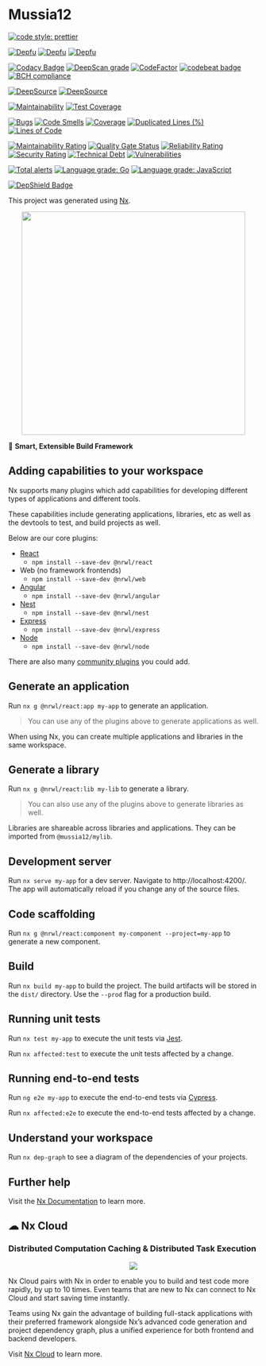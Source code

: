 

# Mussia12
[![code style: prettier](https://img.shields.io/badge/code_style-prettier-ff69b4.svg?style=flat-square)](https://github.com/prettier/prettier)

[![Depfu](https://badges.depfu.com/badges/986287de46e83570bc478961684de7a6/status.svg)](https://depfu.com)
[![Depfu](https://badges.depfu.com/badges/986287de46e83570bc478961684de7a6/overview.svg)](https://depfu.com/github/yurikrupnik/mussia12?project_id=32992)
[![Depfu](https://badges.depfu.com/badges/986287de46e83570bc478961684de7a6/count.svg)](https://depfu.com/github/yurikrupnik/mussia12?project_id=32992)

[![Codacy Badge](https://app.codacy.com/project/badge/Grade/534dcfa008bc47e5b286de136d49138b)](https://www.codacy.com/gh/yurikrupnik/mussia12/dashboard?utm_source=github.com&amp;utm_medium=referral&amp;utm_content=yurikrupnik/mussia12&amp;utm_campaign=Badge_Grade)
[![DeepScan grade](https://deepscan.io/api/teams/12695/projects/19311/branches/497594/badge/grade.svg)](https://deepscan.io/dashboard#view=project&tid=12695&pid=19311&bid=497594)
[![CodeFactor](https://www.codefactor.io/repository/github/yurikrupnik/mussia12/badge)](https://www.codefactor.io/repository/github/yurikrupnik/mussia12)
[![codebeat badge](https://codebeat.co/badges/642d9697-44b4-4944-81bd-84786fc4f736)](https://codebeat.co/projects/github-com-yurikrupnik-mussia12-master)
[![BCH compliance](https://bettercodehub.com/edge/badge/yurikrupnik/mussia12?branch=master)](https://bettercodehub.com/)

[![DeepSource](https://deepsource.io/gh/yurikrupnik/mussia12.svg/?label=active+issues&show_trend=true&token=rz4vPTjwHnrxl3WbwNBtdbcR)](https://deepsource.io/gh/yurikrupnik/mussia12/?ref=repository-badge)
[![DeepSource](https://deepsource.io/gh/yurikrupnik/mussia12.svg/?label=resolved+issues&show_trend=true&token=rz4vPTjwHnrxl3WbwNBtdbcR)](https://deepsource.io/gh/yurikrupnik/mussia12/?ref=repository-badge)

[![Maintainability](https://api.codeclimate.com/v1/badges/89c61c9ddda5adf765bd/maintainability)](https://codeclimate.com/github/yurikrupnik/mussia12/maintainability)
[![Test Coverage](https://api.codeclimate.com/v1/badges/89c61c9ddda5adf765bd/test_coverage)](https://codeclimate.com/github/yurikrupnik/mussia12/test_coverage)

[![Bugs](https://sonarcloud.io/api/project_badges/measure?project=yurikrupnik_mussia12&metric=bugs)](https://sonarcloud.io/summary/new_code?id=yurikrupnik_mussia12)
[![Code Smells](https://sonarcloud.io/api/project_badges/measure?project=yurikrupnik_mussia12&metric=code_smells)](https://sonarcloud.io/summary/new_code?id=yurikrupnik_mussia12)
[![Coverage](https://sonarcloud.io/api/project_badges/measure?project=yurikrupnik_mussia12&metric=coverage)](https://sonarcloud.io/summary/new_code?id=yurikrupnik_mussia12)
[![Duplicated Lines (%)](https://sonarcloud.io/api/project_badges/measure?project=yurikrupnik_mussia12&metric=duplicated_lines_density)](https://sonarcloud.io/summary/new_code?id=yurikrupnik_mussia12)
[![Lines of Code](https://sonarcloud.io/api/project_badges/measure?project=yurikrupnik_mussia12&metric=ncloc)](https://sonarcloud.io/summary/new_code?id=yurikrupnik_mussia12)

[![Maintainability Rating](https://sonarcloud.io/api/project_badges/measure?project=yurikrupnik_mussia12&metric=sqale_rating)](https://sonarcloud.io/summary/new_code?id=yurikrupnik_mussia12)
[![Quality Gate Status](https://sonarcloud.io/api/project_badges/measure?project=yurikrupnik_mussia12&metric=alert_status)](https://sonarcloud.io/summary/new_code?id=yurikrupnik_mussia12)
[![Reliability Rating](https://sonarcloud.io/api/project_badges/measure?project=yurikrupnik_mussia12&metric=reliability_rating)](https://sonarcloud.io/summary/new_code?id=yurikrupnik_mussia12)
[![Security Rating](https://sonarcloud.io/api/project_badges/measure?project=yurikrupnik_mussia12&metric=security_rating)](https://sonarcloud.io/summary/new_code?id=yurikrupnik_mussia12)
[![Technical Debt](https://sonarcloud.io/api/project_badges/measure?project=yurikrupnik_mussia12&metric=sqale_index)](https://sonarcloud.io/summary/new_code?id=yurikrupnik_mussia12)
[![Vulnerabilities](https://sonarcloud.io/api/project_badges/measure?project=yurikrupnik_mussia12&metric=vulnerabilities)](https://sonarcloud.io/summary/new_code?id=yurikrupnik_mussia12)

[![Total alerts](https://img.shields.io/lgtm/alerts/g/yurikrupnik/mussia12.svg?logo=lgtm&logoWidth=18)](https://lgtm.com/projects/g/yurikrupnik/mussia12/alerts/)
[![Language grade: Go](https://img.shields.io/lgtm/grade/go/g/yurikrupnik/mussia12.svg?logo=lgtm&logoWidth=18)](https://lgtm.com/projects/g/yurikrupnik/mussia12/context:go)
[![Language grade: JavaScript](https://img.shields.io/lgtm/grade/javascript/g/yurikrupnik/mussia12.svg?logo=lgtm&logoWidth=18)](https://lgtm.com/projects/g/yurikrupnik/mussia12/context:javascript)


[![DepShield Badge](https://depshield.sonatype.org/badges/owner/repository/depshield.svg)](https://depshield.github.io)

This project was generated using [Nx](https://nx.dev).

<p style="text-align: center;"><img src="https://raw.githubusercontent.com/nrwl/nx/master/images/nx-logo.png" width="450"></p>

🔎 **Smart, Extensible Build Framework**

## Adding capabilities to your workspace

Nx supports many plugins which add capabilities for developing different types of applications and different tools.

These capabilities include generating applications, libraries, etc as well as the devtools to test, and build projects as well.

Below are our core plugins:

- [React](https://reactjs.org)
  - `npm install --save-dev @nrwl/react`
- Web (no framework frontends)
  - `npm install --save-dev @nrwl/web`
- [Angular](https://angular.io)
  - `npm install --save-dev @nrwl/angular`
- [Nest](https://nestjs.com)
  - `npm install --save-dev @nrwl/nest`
- [Express](https://expressjs.com)
  - `npm install --save-dev @nrwl/express`
- [Node](https://nodejs.org)
  - `npm install --save-dev @nrwl/node`

There are also many [community plugins](https://nx.dev/community) you could add.

## Generate an application

Run `nx g @nrwl/react:app my-app` to generate an application.

> You can use any of the plugins above to generate applications as well.

When using Nx, you can create multiple applications and libraries in the same workspace.

## Generate a library

Run `nx g @nrwl/react:lib my-lib` to generate a library.

> You can also use any of the plugins above to generate libraries as well.

Libraries are shareable across libraries and applications. They can be imported from `@mussia12/mylib`.

## Development server

Run `nx serve my-app` for a dev server. Navigate to http://localhost:4200/. The app will automatically reload if you change any of the source files.

## Code scaffolding

Run `nx g @nrwl/react:component my-component --project=my-app` to generate a new component.

## Build

Run `nx build my-app` to build the project. The build artifacts will be stored in the `dist/` directory. Use the `--prod` flag for a production build.

## Running unit tests

Run `nx test my-app` to execute the unit tests via [Jest](https://jestjs.io).

Run `nx affected:test` to execute the unit tests affected by a change.

## Running end-to-end tests

Run `ng e2e my-app` to execute the end-to-end tests via [Cypress](https://www.cypress.io).

Run `nx affected:e2e` to execute the end-to-end tests affected by a change.

## Understand your workspace

Run `nx dep-graph` to see a diagram of the dependencies of your projects.

## Further help

Visit the [Nx Documentation](https://nx.dev) to learn more.



## ☁ Nx Cloud

### Distributed Computation Caching & Distributed Task Execution

<p style="text-align: center;"><img src="https://raw.githubusercontent.com/nrwl/nx/master/images/nx-cloud-card.png"></p>

Nx Cloud pairs with Nx in order to enable you to build and test code more rapidly, by up to 10 times. Even teams that are new to Nx can connect to Nx Cloud and start saving time instantly.

Teams using Nx gain the advantage of building full-stack applications with their preferred framework alongside Nx’s advanced code generation and project dependency graph, plus a unified experience for both frontend and backend developers.

Visit [Nx Cloud](https://nx.app/) to learn more.
